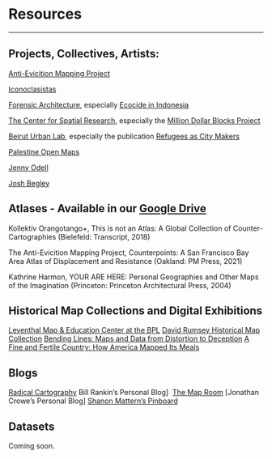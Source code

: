 # Resources
-------------------------
## Projects, Collectives, Artists:  

[Anti-Evicition Mapping Project](https://antievictionmap.com/) 

[Iconoclasistas](https://iconoclasistas.net/) 

[Forensic Architecture](https://forensic-architecture.org), especially [Ecocide in Indonesia](https://forensic-architecture.org/investigation/ecocide-in-indonesia)

[The Center for Spatial Research](https://c4sr.columbia.edu/projects), especially the [Million Dollar Blocks Project](https://c4sr.columbia.edu/projects/million-dollar-blocks)

[Beirut Urban Lab](https://www.beiruturbanlab.com/), especially the publication [Refugees as City Makers](http://api.beiruturbanlab.com/Content/uploads/Articles/892~20180910_refugees_as_city_makers.pdf) 

[Palestine Open Maps](https://palopenmaps.org/)

[Jenny Odell](https://www.jennyodell.com/satellite-landscapes.html) 

[Josh Begley](https://www.youtube.com/watch?v=sIe9p7tslpg) 

## Atlases - Available in our [Google Drive](https://drive.google.com/drive/u/0/folders/1ZBmQ_vH69D3jO9HD19M914mBw4OG3g0k)

Kollektiv Orangotango+, This is not an Atlas: A Global Collection of Counter-Cartographies (Bielefeld: Transcript, 2018)

The Anti-Evicition Mapping Project, Counterpoints: A San Francisco Bay Area Atlas of Displacement and Resistance (Oakland: PM Press, 2021) 

Kathrine Harmon, YOUR ARE HERE: Personal Geographies and Other Maps of the Imagination (Princeton: Princeton Architectural Press, 2004)

## Historical Map Collections and Digital Exhibitions

[Leventhal Map & Education Center at the BPL](https://www.leventhalmap.org/)
[David Rumsey Historical Map Collection](https://www.davidrumsey.com/)
[Bending Lines: Maps and Data from Distortion to Deception](https://www.leventhalmap.org/digital-exhibitions/bending-lines/)
[A Fine and Fertile Country: How America Mapped Its Meals](https://harvard-cga.maps.arcgis.com/apps/MapJournal/index.html?appid=761cc8613d0f40db8022d8e4218fff58)

## Blogs

[Radical Cartography](http://www.radicalcartography.net/) Bill Rankin’s Personal Blog] 
[The Map Room](https://www.maproomblog.com/) [Jonathan Crowe’s Personal Blog] 
[Shanon Mattern’s Pinboard](https://pinboard.in/u:shannon_mattern/) 

## Datasets 

Coming soon. 

